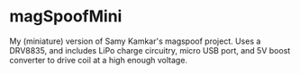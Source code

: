 # magSpoofMini
My (miniature) version of Samy Kamkar's magspoof project.
Uses a DRV8835, and includes LiPo charge circuitry, micro USB port, and 5V boost converter to drive coil at a high enough voltage.

